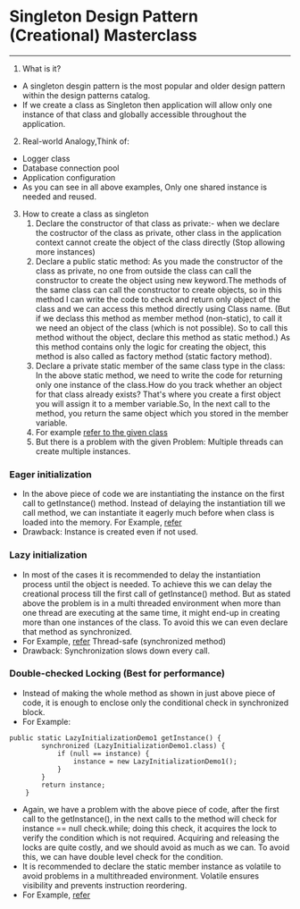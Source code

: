 # Singleton Design Pattern (Creational) Masterclass

---

1. What is it?

* A singleton desgin pattern is the most popular and older design pattern within the design patterns catalog.
* If we create a class as Singleton then application will allow only one instance of that class and globally accessible
  throughout the application.

2. Real-world Analogy,Think of:

* Logger class
* Database connection pool
* Application configuration
* As you can see in all above examples, Only one shared instance is needed and reused.

3. How to create a class as singleton
    1. Declare the constructor of that class as private:- when we declare the costructor of the class as private, other
       class in the application context cannot create the object of the class directly (Stop allowing more instances)
    2. Declare a public static method: As you made the constructor of the class as private, no one from outside the
       class
       can call the constructor to create the object using new keyword.The methods of the same class can call the
       constructor to create
       objects, so in this method I can write the code to check and return only object of the class and we can access
       this method directly using Class name. (But if we declass this method as member method (non-static), to call it
       we need an object of the class (which is not possible). So to call this method without the object, declare this
       method as static method.) As this method contains only the logic for creating the object, this method is also
       called as factory method (static factory method).
    3. Declare a private static member of the same class type in the class: In the above static method, we need to write
       the
       code for returning only one instance of the class.How do you track whether an object for that class already
       exists? That's where you create a first object you will assign it to a member variable.So, In the next call
       to the method, you return the same object which you stored in the member variable.
    4. For example [refer to the given class](BasicSIngleton.java)
    5. But there is a problem with the given Problem: Multiple threads can create multiple instances.

### Eager initialization

* In the above piece of code we are instantiating the instance on the first call to getInstance() method. Instead of
  delaying the instantiation till we call method, we can instantiate it eagerly much before when class is loaded into
  the memory. For Example, [refer](EagerInitializationDemo.java)
* Drawback: Instance is created even if not used.

### Lazy initialization

* In most of the cases it is recommended to delay the instantiation process until the object is needed. To achieve this
  we can delay the creational process till the first call of getInstance() method. But as stated above the problem is in
  a multi threaded environment when more than one thread are executing at the same time, it might end-up in creating
  more than one instances of the class. To avoid this we can even declare that method as synchronized.
* For Example, [refer](LazyInitializationDemo1.java) Thread-safe (synchronized method)
* Drawback: Synchronization slows down every call.

### Double-checked Locking (Best for performance)

* Instead of making the whole method as shown in just above piece of code, it is enough to enclose only the conditional
  check in synchronized block.
* For Example:

```aiignore
public static LazyInitializationDemo1 getInstance() {
        synchronized (LazyInitializationDemo1.class) {
            if (null == instance) {
                instance = new LazyInitializationDemo1();
            }
        }
        return instance;
    }
```

* Again, we have a problem with the above piece of code, after the first call to the getInstance(), in the next calls to
  the method will check for instance == null check.while; doing this check, it acquires the lock to verify the condition
  which is not required. Acquiring and releasing the locks are quite costly, and we should avoid as much as we can. To
  avoid this, we can have double level check for the condition.
* It is recommended to declare the static member instance as volatile to avoid problems in a multithreaded
  environment. Volatile ensures visibility and prevents instruction reordering.
* For Example, [refer](DoubleCheckSingletonDemo.java)